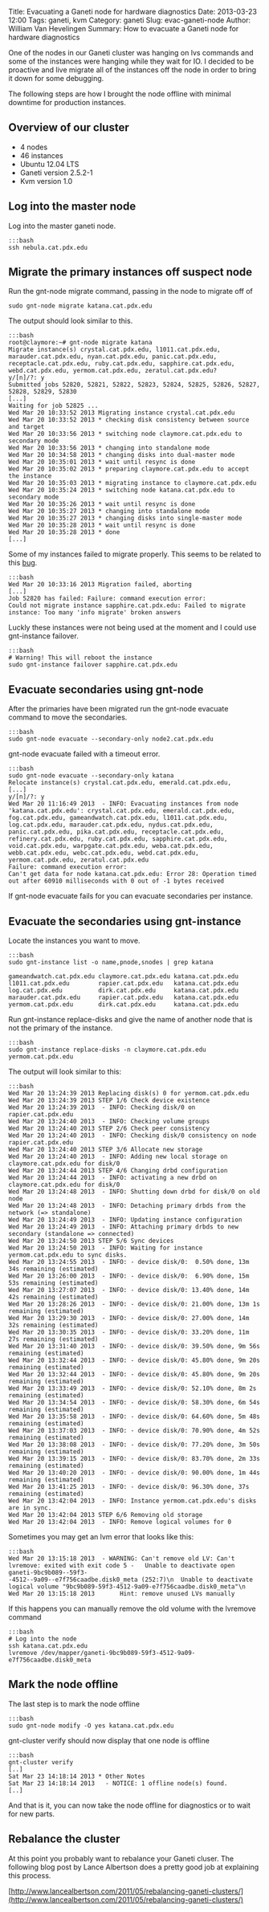 Title: Evacuating a Ganeti node for hardware diagnostics
Date: 2013-03-23 12:00
Tags: ganeti, kvm
Category: ganeti
Slug: evac-ganeti-node
Author: William Van Hevelingen
Summary: How to evacuate a Ganeti node for hardware diagnostics

One of the nodes in our Ganeti cluster was hanging on lvs commands and some of the instances were hanging while they wait for IO. I decided to be proactive and live migrate all of the instances off the node in order to bring it down for some debugging.

The following steps are how I brought the node offline with minimal downtime for production instances.

Overview of our cluster
-----------------------

* 4 nodes
* 46 instances
* Ubuntu 12.04 LTS
* Ganeti version 2.5.2-1
* Kvm version 1.0


Log into the master node
------------------------

Log into the master ganeti node.

    :::bash
    ssh nebula.cat.pdx.edu


Migrate the primary instances off suspect node 
----------------------------------------------

Run the gnt-node migrate command, passing in the node to migrate off of

    sudo gnt-node migrate katana.cat.pdx.edu

The output should look similar to this.

    :::bash
    root@claymore:~# gnt-node migrate katana
    Migrate instance(s) crystal.cat.pdx.edu, l1011.cat.pdx.edu,
    marauder.cat.pdx.edu, nyan.cat.pdx.edu, panic.cat.pdx.edu,
    receptacle.cat.pdx.edu, ruby.cat.pdx.edu, sapphire.cat.pdx.edu,
    webd.cat.pdx.edu, yermom.cat.pdx.edu, zeratul.cat.pdx.edu?
    y/[n]/?: y
    Submitted jobs 52820, 52821, 52822, 52823, 52824, 52825, 52826, 52827, 52828, 52829, 52830
    [...]
    Waiting for job 52825 ...
    Wed Mar 20 10:33:52 2013 Migrating instance crystal.cat.pdx.edu
    Wed Mar 20 10:33:52 2013 * checking disk consistency between source and target
    Wed Mar 20 10:33:56 2013 * switching node claymore.cat.pdx.edu to secondary mode
    Wed Mar 20 10:33:56 2013 * changing into standalone mode
    Wed Mar 20 10:34:58 2013 * changing disks into dual-master mode
    Wed Mar 20 10:35:01 2013 * wait until resync is done
    Wed Mar 20 10:35:02 2013 * preparing claymore.cat.pdx.edu to accept the instance
    Wed Mar 20 10:35:03 2013 * migrating instance to claymore.cat.pdx.edu
    Wed Mar 20 10:35:24 2013 * switching node katana.cat.pdx.edu to secondary mode
    Wed Mar 20 10:35:26 2013 * wait until resync is done
    Wed Mar 20 10:35:27 2013 * changing into standalone mode
    Wed Mar 20 10:35:27 2013 * changing disks into single-master mode
    Wed Mar 20 10:35:28 2013 * wait until resync is done
    Wed Mar 20 10:35:28 2013 * done
    [...]

Some of my instances failed to migrate properly. This seems to be related to this [bug](https://code.google.com/p/ganeti/issues/detail?id=297).

    :::bash
    Wed Mar 20 10:33:16 2013 Migration failed, aborting
    [...]
    Job 52820 has failed: Failure: command execution error:
    Could not migrate instance sapphire.cat.pdx.edu: Failed to migrate instance: Too many 'info migrate' broken answers

Luckly these instances were not being used at the moment and I could use gnt-instance failover.

    :::bash
    # Warning! This will reboot the instance
    sudo gnt-instance failover sapphire.cat.pdx.edu


Evacuate secondaries using gnt-node
-----------------------------------

After the primaries have been migrated run the gnt-node evacuate command to move the secondaries.


    :::bash
    sudo gnt-node evacuate --secondary-only node2.cat.pdx.edu


gnt-node evacuate failed with a timeout error.

    :::bash
    sudo gnt-node evacuate --secondary-only katana
    Relocate instance(s) crystal.cat.pdx.edu, emerald.cat.pdx.edu,
    [...]
    y/[n]/?: y
    Wed Mar 20 11:16:49 2013  - INFO: Evacuating instances from node 'katana.cat.pdx.edu': crystal.cat.pdx.edu, emerald.cat.pdx.edu, fog.cat.pdx.edu, gameandwatch.cat.pdx.edu, l1011.cat.pdx.edu, log.cat.pdx.edu, marauder.cat.pdx.edu, nydus.cat.pdx.edu, panic.cat.pdx.edu, pika.cat.pdx.edu, receptacle.cat.pdx.edu, refinery.cat.pdx.edu, ruby.cat.pdx.edu, sapphire.cat.pdx.edu, void.cat.pdx.edu, warpgate.cat.pdx.edu, weba.cat.pdx.edu, webb.cat.pdx.edu, webc.cat.pdx.edu, webd.cat.pdx.edu, yermom.cat.pdx.edu, zeratul.cat.pdx.edu
    Failure: command execution error:
    Can't get data for node katana.cat.pdx.edu: Error 28: Operation timed out after 60910 milliseconds with 0 out of -1 bytes received

If gnt-node evacuate fails for you can evacuate secondaries per instance.


Evacuate the secondaries using gnt-instance
-----------------------------------

Locate the instances you want to move.

    :::bash
    sudo gnt-instance list -o name,pnode,snodes | grep katana

    gameandwatch.cat.pdx.edu claymore.cat.pdx.edu katana.cat.pdx.edu
    l1011.cat.pdx.edu        rapier.cat.pdx.edu   katana.cat.pdx.edu
    log.cat.pdx.edu          dirk.cat.pdx.edu     katana.cat.pdx.edu
    marauder.cat.pdx.edu     rapier.cat.pdx.edu   katana.cat.pdx.edu
    yermom.cat.pdx.edu       dirk.cat.pdx.edu     katana.cat.pdx.edu


Run gnt-instance replace-disks and give the name of another node that is not the primary of the instance.

    :::bash
    sudo gnt-instance replace-disks -n claymore.cat.pdx.edu yermom.cat.pdx.edu

The output will look similar to this:

    :::bash
    Wed Mar 20 13:24:39 2013 Replacing disk(s) 0 for yermom.cat.pdx.edu
    Wed Mar 20 13:24:39 2013 STEP 1/6 Check device existence
    Wed Mar 20 13:24:39 2013  - INFO: Checking disk/0 on rapier.cat.pdx.edu
    Wed Mar 20 13:24:40 2013  - INFO: Checking volume groups
    Wed Mar 20 13:24:40 2013 STEP 2/6 Check peer consistency
    Wed Mar 20 13:24:40 2013  - INFO: Checking disk/0 consistency on node rapier.cat.pdx.edu
    Wed Mar 20 13:24:40 2013 STEP 3/6 Allocate new storage
    Wed Mar 20 13:24:40 2013  - INFO: Adding new local storage on claymore.cat.pdx.edu for disk/0
    Wed Mar 20 13:24:44 2013 STEP 4/6 Changing drbd configuration
    Wed Mar 20 13:24:44 2013  - INFO: activating a new drbd on claymore.cat.pdx.edu for disk/0
    Wed Mar 20 13:24:48 2013  - INFO: Shutting down drbd for disk/0 on old node
    Wed Mar 20 13:24:48 2013  - INFO: Detaching primary drbds from the network (=> standalone)
    Wed Mar 20 13:24:49 2013  - INFO: Updating instance configuration
    Wed Mar 20 13:24:49 2013  - INFO: Attaching primary drbds to new secondary (standalone => connected)
    Wed Mar 20 13:24:50 2013 STEP 5/6 Sync devices
    Wed Mar 20 13:24:50 2013  - INFO: Waiting for instance yermom.cat.pdx.edu to sync disks.
    Wed Mar 20 13:24:55 2013  - INFO: - device disk/0:  0.50% done, 13m 34s remaining (estimated)
    Wed Mar 20 13:26:00 2013  - INFO: - device disk/0:  6.90% done, 15m 53s remaining (estimated)
    Wed Mar 20 13:27:07 2013  - INFO: - device disk/0: 13.40% done, 14m 42s remaining (estimated)
    Wed Mar 20 13:28:26 2013  - INFO: - device disk/0: 21.00% done, 13m 1s remaining (estimated)
    Wed Mar 20 13:29:30 2013  - INFO: - device disk/0: 27.00% done, 14m 32s remaining (estimated)
    Wed Mar 20 13:30:35 2013  - INFO: - device disk/0: 33.20% done, 11m 27s remaining (estimated)
    Wed Mar 20 13:31:40 2013  - INFO: - device disk/0: 39.50% done, 9m 56s remaining (estimated)
    Wed Mar 20 13:32:44 2013  - INFO: - device disk/0: 45.80% done, 9m 20s remaining (estimated)
    Wed Mar 20 13:32:44 2013  - INFO: - device disk/0: 45.80% done, 9m 20s remaining (estimated)
    Wed Mar 20 13:33:49 2013  - INFO: - device disk/0: 52.10% done, 8m 2s remaining (estimated)
    Wed Mar 20 13:34:54 2013  - INFO: - device disk/0: 58.30% done, 6m 54s remaining (estimated)
    Wed Mar 20 13:35:58 2013  - INFO: - device disk/0: 64.60% done, 5m 48s remaining (estimated)
    Wed Mar 20 13:37:03 2013  - INFO: - device disk/0: 70.90% done, 4m 52s remaining (estimated)
    Wed Mar 20 13:38:08 2013  - INFO: - device disk/0: 77.20% done, 3m 50s remaining (estimated)
    Wed Mar 20 13:39:15 2013  - INFO: - device disk/0: 83.70% done, 2m 33s remaining (estimated)
    Wed Mar 20 13:40:20 2013  - INFO: - device disk/0: 90.00% done, 1m 44s remaining (estimated)
    Wed Mar 20 13:41:25 2013  - INFO: - device disk/0: 96.30% done, 37s remaining (estimated)
    Wed Mar 20 13:42:04 2013  - INFO: Instance yermom.cat.pdx.edu's disks are in sync.
    Wed Mar 20 13:42:04 2013 STEP 6/6 Removing old storage
    Wed Mar 20 13:42:04 2013  - INFO: Remove logical volumes for 0

Sometimes you may get an lvm error that looks like this:

    :::bash
    Wed Mar 20 13:15:18 2013  - WARNING: Can't remove old LV: Can't lvremove: exited with exit code 5 -   Unable to deactivate open ganeti-9bc9b089--59f3-
    -4512--9a09--e7f756caadbe.disk0_meta (252:7)\n  Unable to deactivate logical volume "9bc9b089-59f3-4512-9a09-e7f756caadbe.disk0_meta"\n
    Wed Mar 20 13:15:18 2013       Hint: remove unused LVs manually

If this happens you can manually remove the old volume with the lvremove command

    :::bash
    # Log into the node
    ssh katana.cat.pdx.edu
    lvremove /dev/mapper/ganeti-9bc9b089-59f3-4512-9a09-e7f756caadbe.disk0_meta

Mark the node offline
-----------------------

The last step is to mark the node offline

    :::bash
    sudo gnt-node modify -O yes katana.cat.pdx.edu


gnt-cluster verify should now display that one node is offline

    :::bash
    gnt-cluster verify 
    [..]
    Sat Mar 23 14:18:14 2013 * Other Notes
    Sat Mar 23 14:18:14 2013   - NOTICE: 1 offline node(s) found.
    [..]

And that is it, you can now take the node offline for diagnostics or to wait for new parts.

Rebalance the cluster
---------------------

At this point you probably want to rebalance your Ganeti cluser. The following blog post by Lance Albertson does a pretty good job at explaining this process.

[http://www.lancealbertson.com/2011/05/rebalancing-ganeti-clusters/](http://www.lancealbertson.com/2011/05/rebalancing-ganeti-clusters/)
